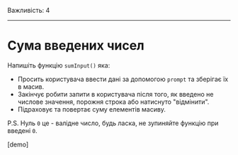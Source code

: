 Важливість: 4

---

# Сума введених чисел

Напишіть функцію `sumInput()` яка:

- Просить користувача ввести дані за допомогою `prompt` та зберігає їх в масив.
- Закінчує робити запити в користувача після того, як введено не числове значення, порожня строка або натиснуто "відмінити".
- Підраховує та повертає суму елементів масиву.

P.S. Нуль `0` це - валідне число, будь ласка, не зупиняйте функцію при введені `0`.

[demo]
